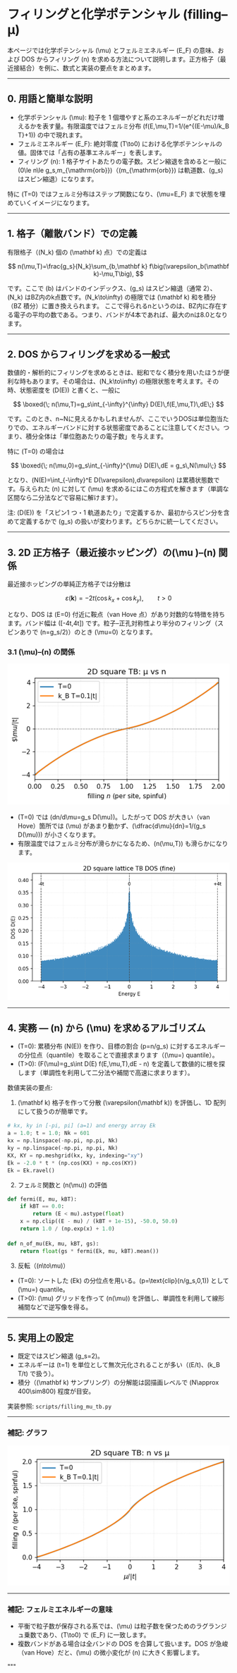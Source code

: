 # フィリングと化学ポテンシャル (filling–μ)

本ページでは化学ポテンシャル \(\mu\) とフェルミエネルギー \(E_F\) の意味、および DOS からフィリング \(n\) を求める方法について説明します。正方格子（最近接結合）を例に、数式と実装の要点をまとめます。

---

## 0. 用語と簡単な説明

- 化学ポテンシャル \(\mu\): 粒子を 1 個増やすと系のエネルギーがどれだけ増えるかを表す量。有限温度ではフェルミ分布
  \(f(E,\mu,T)=1/(e^{(E-\mu)/k_B T}+1)\) の中で現れます。
- フェルミエネルギー \(E_F\): 絶対零度 \(T\to0\) における化学ポテンシャルの値。固体では「占有の基準エネルギー」を表します。
- フィリング \(n\): 1 格子サイトあたりの電子数。スピン縮退を含めると一般に \(0\le n\le g_s\,m_{\mathrm{orb}}\)（\(m_{\mathrm{orb}}\) は軌道数、\(g_s\) はスピン縮退）になります。

特に \(T=0\) ではフェルミ分布はステップ関数になり、\(\mu=E_F\) まで状態を埋めていくイメージになります。

---

## 1. 格子（離散バンド）での定義

有限格子（\(N_k\) 個の \(\mathbf k\) 点）での定義は

$$
n(\mu,T)=\frac{g_s}{N_k}\sum_{b,\mathbf k} f\big(\varepsilon_b(\mathbf k)-\mu,T\big),
$$

です。ここで \(b\) はバンドのインデックス、\(g_s\) はスピン縮退（通常 2）、\(N_k\) はBZ内のk点数です。\(N_k\to\infty\) の極限では \(\mathbf k\) 和を積分（BZ 積分）に置き換えられます。
ここで得られるnというのは、BZ内に存在する電子の平均の数である。つまり、バンドが4本であれば、最大のnは8.0となります。

---

## 2. DOS からフィリングを求める一般式

数値的・解析的にフィリングを求めるときは、総和でなく積分を用いたほうが便利な時もあります。その場合は、\(N_k\to\infty\) の極限状態を考えます。その時、状態密度を \(D(E)\) と書くと、一般に

$$
\boxed{\; n(\mu,T)=g_s\int_{-\infty}^{\infty} D(E)\,f(E,\mu,T)\,dE\;}
$$

です。このとき、n~Nに見えるかもしれませんが、ここでいうDOSは単位胞当たりでの、エネルギーバンドに対する状態密度であることに注意してください。つまり、積分全体は「単位胞あたりの電子数」を与えます。

特に \(T=0\) の場合は

$$
\boxed{\; n(\mu,0)=g_s\int_{-\infty}^{\mu} D(E)\,dE = g_s\,N(\mu)\;}
$$

となり、\(N(E)=\int_{-\infty}^E D(\varepsilon)\,d\varepsilon\) は累積状態数です。与えられた \(n\) に対して \(\mu\) を求めるにはこの方程式を解きます（単調な区間なら二分法などで容易に解けます）。

注: \(D(E)\) を「スピン1 つ・1 軌道あたり」で定義するか、最初からスピン分を含めて定義するかで \(g_s\) の扱いが変わります。どちらかに統一してください。

---

## 3. 2D 正方格子（最近接ホッピング）の\(\mu \)–\(n\) 関係

最近接ホッピングの単純正方格子では分散は

$$
\varepsilon(\mathbf k)=-2t(\cos k_x+\cos k_y),\qquad t>0
$$

となり、DOS は \(E=0\) 付近に鞍点（van Hove 点）があり対数的な特徴を持ちます。バンド幅は \([-4t,4t]\) です。粒子–正孔対称性より半分のフィリング（スピンありで \(n=g_s/2\)）のとき \(\mu=0\) となります。

### 3.1 \(\mu\)–\(n\) の関係

![μ vs filling for 2D square TB](figs/mu_vs_filling_tb.png)

- \(T=0\) では \(dn/d\mu=g_s D(\mu)\)。したがって DOS が大きい（van Hove）箇所では \(\mu\) があまり動かず、\(\dfrac{d\mu}{dn}=1/(g_s D(\mu))\) が小さくなります。
- 有限温度ではフェルミ分布が滑らかになるため、\(n(\mu,T)\) も滑らかになります。

![2D square TB DOS](figs/dos_square_tb.png)

---

## 4. 実務 — \(n\) から \(\mu\) を求めるアルゴリズム

- \(T=0\): 累積分布 \(N(E)\) を作り、目標の割合 \(p=n/g_s\) に対するエネルギーの分位点（quantile）を取ることで直接求まります（\(\mu=\) quantile）。
- \(T>0\): \(F(\mu)=g_s\int D(E) f(E,\mu,T)\,dE - n\) を定義して数値的に根を探します（単調性を利用して二分法や補間で高速に求まります）。

数値実装の要点:

1. \(\mathbf k\) 格子を作って分散 \(\varepsilon(\mathbf k)\) を評価し、1D 配列にして扱うのが簡単です。

```python
# kx, ky in [-pi, pi] (a=1) and energy array Ek
a = 1.0; t = 1.0; Nk = 601
kx = np.linspace(-np.pi, np.pi, Nk)
ky = np.linspace(-np.pi, np.pi, Nk)
KX, KY = np.meshgrid(kx, ky, indexing="xy")
Ek = -2.0 * t * (np.cos(KX) + np.cos(KY))
Ek = Ek.ravel()
```

2. フェルミ関数と \(n(\mu)\) の評価

```python
def fermi(E, mu, kBT):
    if kBT == 0.0:
        return (E < mu).astype(float)
    x = np.clip((E - mu) / (kBT + 1e-15), -50.0, 50.0)
    return 1.0 / (np.exp(x) + 1.0)

def n_of_mu(Ek, mu, kBT, gs):
    return float(gs * fermi(Ek, mu, kBT).mean())
```

3. 反転（\(n\to\mu\)）

- \(T=0\): ソートした \(Ek\) の分位点を用いる。\(p=\text{clip}(n/g_s,0,1)\) として \(\mu=\) quantile。
- \(T>0\): \(\mu\) グリッドを作って \(n(\mu)\) を評価し、単調性を利用して線形補間などで逆写像を得る。

---

## 5. 実用上の設定

- 既定ではスピン縮退 \(g_s=2\)。
- エネルギーは \(t=1\) を単位として無次元化されることが多い（\(E/t\)、\(k_B T/t\) で扱う）。
- 積分（\(\mathbf k\) サンプリング）の分解能は図描画レベルで \(N\approx 400\sim800\) 程度が目安。

実装参照: `scripts/filling_mu_tb.py`

---

### 補記: グラフ

![filling vs μ for 2D square TB](figs/filling_mu_tb.png)

---

### 補記: フェルミエネルギーの意味

- 平衡で粒子数が保存される系では、\(\mu\) は粒子数を保つためのラグランジュ乗数であり、\(T\to0\) で \(E_F\) に一致します。
- 複数バンドがある場合は全バンドの DOS を合算して扱います。DOS が急峻（van Hove）だと、\(\mu\) の微小変化が \(n\) に大きく影響します。

<!--fswatch-test: 2025-10-24T23:27:32.3617513+09:00-->

"""
